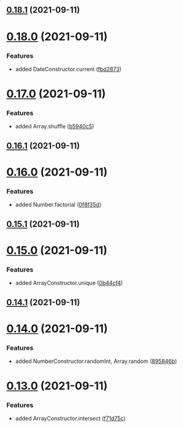 ## [0.18.1](https://github.com/GiovanniCardamone/polyfull/compare/v0.18.0...v0.18.1) (2021-09-11)



# [0.18.0](https://github.com/GiovanniCardamone/polyfull/compare/v0.17.0...v0.18.0) (2021-09-11)


### Features

* added DateConstructor.current ([fbd2873](https://github.com/GiovanniCardamone/polyfull/commit/fbd287379fa96367928b60f0d871206f798a4140))



# [0.17.0](https://github.com/GiovanniCardamone/polyfull/compare/v0.16.1...v0.17.0) (2021-09-11)


### Features

* added Array.shuffle ([b5940c5](https://github.com/GiovanniCardamone/polyfull/commit/b5940c56b08bd53d7fbd4fb3baf5ad92b80f2d6b))



## [0.16.1](https://github.com/GiovanniCardamone/polyfull/compare/v0.16.0...v0.16.1) (2021-09-11)



# [0.16.0](https://github.com/GiovanniCardamone/polyfull/compare/v0.15.1...v0.16.0) (2021-09-11)


### Features

* added Number.factorial ([0f8f35d](https://github.com/GiovanniCardamone/polyfull/commit/0f8f35d752ab4fcd2e07061ace36c84de3c9c708))



## [0.15.1](https://github.com/GiovanniCardamone/polyfull/compare/v0.15.0...v0.15.1) (2021-09-11)



# [0.15.0](https://github.com/GiovanniCardamone/polyfull/compare/v0.14.1...v0.15.0) (2021-09-11)


### Features

* added ArrayConstructor.unique ([0b44cf4](https://github.com/GiovanniCardamone/polyfull/commit/0b44cf45a1509e1a6a554dcf001c028c8e2b9e27))



## [0.14.1](https://github.com/GiovanniCardamone/polyfull/compare/v0.14.0...v0.14.1) (2021-09-11)



# [0.14.0](https://github.com/GiovanniCardamone/polyfull/compare/v0.13.0...v0.14.0) (2021-09-11)


### Features

* added NumberConstructor.randomInt, Array.random ([895846b](https://github.com/GiovanniCardamone/polyfull/commit/895846bf9385dce43f039a28573893df46e7f3c9))



# [0.13.0](https://github.com/GiovanniCardamone/polyfull/compare/v0.12.2...v0.13.0) (2021-09-11)


### Features

* added ArrayConstructor.intersect ([f71d75c](https://github.com/GiovanniCardamone/polyfull/commit/f71d75cdffbad52762289ccd77a68158c56c084a))



